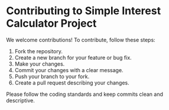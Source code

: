 # Contributing to Simple Interest Calculator Project

We welcome contributions! To contribute, follow these steps:

1. Fork the repository.
2. Create a new branch for your feature or bug fix.
3. Make your changes.
4. Commit your changes with a clear message.
5. Push your branch to your fork.
6. Create a pull request describing your changes.

Please follow the coding standards and keep commits clean and descriptive.
